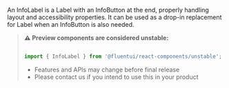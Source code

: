 An InfoLabel is a Label with an InfoButton at the end, properly handling layout and accessibility properties.
It can be used as a drop-in replacement for Label when an InfoButton is also needed.

<!-- Don't allow prettier to collapse code block into single line -->
<!-- prettier-ignore -->
> **⚠️ Preview components are considered unstable:**
>
> ```jsx
>
> import { InfoLabel } from '@fluentui/react-components/unstable';
>
> ```
>
> - Features and APIs may change before final release
> - Please contact us if you intend to use this in your product
